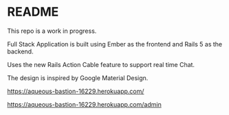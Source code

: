 # README

This repo is a work in progress. 

Full Stack Application is built using Ember as the frontend and Rails 5 as the backend.

Uses the new Rails Action Cable feature to support real time Chat.

The design is inspired by Google Material Design.

https://aqueous-bastion-16229.herokuapp.com/

https://aqueous-bastion-16229.herokuapp.com/admin

